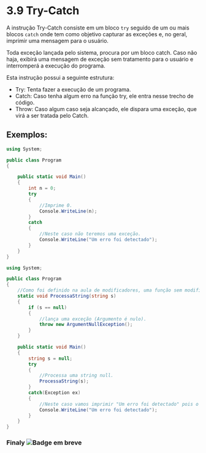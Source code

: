 # 3.9 Try-Catch

A instrução Try-Catch consiste em um bloco `try` seguido de um ou mais blocos `catch` onde tem como objetivo capturar as exceções e, no geral, imprimir uma mensagem para o usuário.

Toda exceção lançada pelo sistema, procura por um bloco catch. Caso não haja, exibirá uma mensagem de exceção sem tratamento para o usuário e interromperá a execução do programa.

Esta instrução possui a seguinte estrutura:

-   Try: Tenta fazer a execução de um programa.
-   Catch: Caso tenha algum erro na função try, ele entra nesse trecho de código.
-   Throw: Caso algum caso seja alcançado, ele dispara uma exceção, que virá a ser tratada pelo Catch.

## Exemplos:

```csharp
using System;

public class Program
{

	public static void Main()
	{
		int n = 0;
		try
		{
			//Imprime 0.
			Console.WriteLine(n);
		}
		catch
		{
			//Neste caso não teremos uma exceção.
			Console.WriteLine("Um erro foi detectado");
		}
	}
}
```

```csharp
using System;

public class Program
{
	//Como foi definido na aula de modificadores, uma função sem modificadores private ou public é necessariamente private
	static void ProcessaString(string s)
	{
		if (s == null)
		{
			//lança uma exceção (Argumento é nulo).
			throw new ArgumentNullException();
		}
	}

	public static void Main()
	{
		string s = null;
		try
		{
			//Processa uma string null.
			ProcessaString(s);
		}
		catch(Exception ex)
		{
			//Neste caso vamos imprimir "Um erro foi detectado" pois o valor passado irá disparará uma exceção.
			Console.WriteLine("Um erro foi detectado");
		}
	}
}
```

### Finaly <img alt="Badge em breve" src="https://img.shields.io/badge/-EM%20BREVE-purple">
